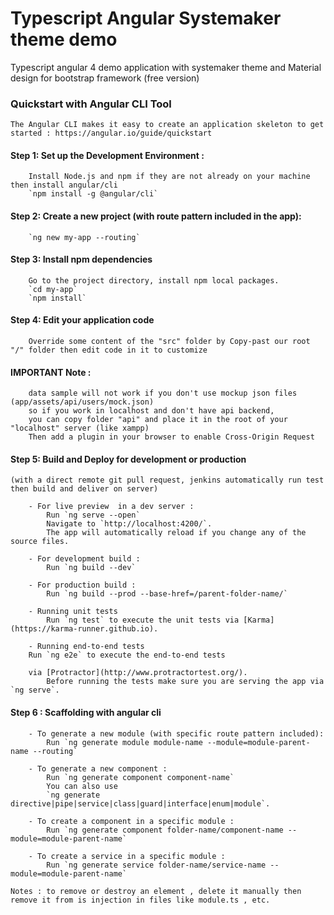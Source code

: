 Typescript Angular Systemaker theme demo
========================
Typescript angular 4 demo application with systemaker theme and Material design for bootstrap framework (free version)

### Quickstart with Angular CLI Tool
	The Angular CLI makes it easy to create an application skeleton to get started : https://angular.io/guide/quickstart

#### Step 1: Set up the Development Environment : 
		Install Node.js and npm if they are not already on your machine then install angular/cli
		`npm install -g @angular/cli`
			
#### Step 2: Create a new project (with route pattern included in the app):
		`ng new my-app --routing`

#### Step 3: Install npm dependencies
		Go to the project directory, install npm local packages.
		`cd my-app`
		`npm install`

#### Step 4: Edit your application code 
		Override some content of the "src" folder by Copy-past our root "/" folder then edit code in it to customize
#### IMPORTANT Note :
		data sample will not work if you don't use mockup json files (app/assets/api/users/mock.json) 
		so if you work in localhost and don't have api backend, 
		you can copy folder "api" and place it in the root of your "localhost" server (like xampp)
		Then add a plugin in your browser to enable Cross-Origin Request
			
#### Step 5: Build and Deploy for development or production
	(with a direct remote git pull request, jenkins automatically run test then build and deliver on server)

		- For live preview  in a dev server :
			Run `ng serve --open`
			Navigate to `http://localhost:4200/`. 
			The app will automatically reload if you change any of the source files.

		- For development build :
			Run `ng build --dev`
			
		- For production build :
			Run `ng build --prod --base-href=/parent-folder-name/`
			
		- Running unit tests
			Run `ng test` to execute the unit tests via [Karma](https://karma-runner.github.io).

		- Running end-to-end tests
		Run `ng e2e` to execute the end-to-end tests 
		
		via [Protractor](http://www.protractortest.org/).
			Before running the tests make sure you are serving the app via `ng serve`.

#### Step 6 : Scaffolding with angular cli	

		- To generate a new module (with specific route pattern included):
			Run `ng generate module module-name --module=module-parent-name --routing`

		- To generate a new component :
			Run `ng generate component component-name` 
			You can also use 
			`ng generate directive|pipe|service|class|guard|interface|enum|module`.

		- To create a component in a specific module :
			Run `ng generate component folder-name/component-name --module=module-parent-name`

		- To create a service in a specific module :
			Run `ng generate service folder-name/service-name --module=module-parent-name`

	Notes : to remove or destroy an element , delete it manually then remove it from is injection in files like module.ts , etc.

